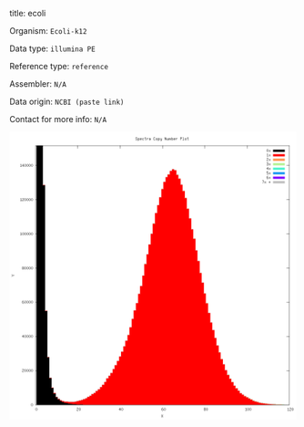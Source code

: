 
title: ecoli

Organism: `Ecoli-k12`

Data type: `illumina PE`

Reference type: `reference`

Assembler: `N/A`

Data origin: `NCBI (paste link)`

Contact for more info: `N/A`


![reference ecoli vs pe](ecoli_vs_pe-main.mx.spectra-cn.png)
